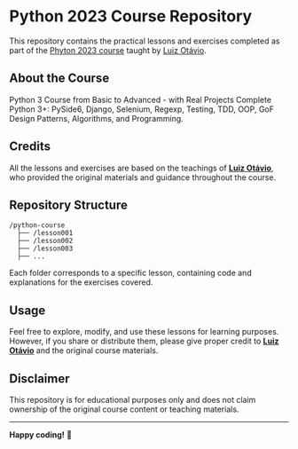 # Python 2023 Course Repository

This repository contains the practical lessons and exercises completed as part of the [Phyton 2023 course](https://www.udemy.com/course/python-3-do-zero-ao-avancado/) taught by [Luiz Otávio](https://github.com/luizomf).

## About the Course

Python 3 Course from Basic to Advanced - with Real Projects
Complete Python 3+: PySide6, Django, Selenium, Regexp, Testing, TDD, OOP, GoF Design Patterns, Algorithms, and Programming.

## Credits

All the lessons and exercises are based on the teachings of **[Luiz Otávio](https://github.com/luizomf)**, who provided the original materials and guidance throughout the course.

## Repository Structure

```
/python-course
  ├── /lesson001
  ├── /lesson002
  ├── /lesson003
  ├── ...
```

Each folder corresponds to a specific lesson, containing code and explanations for the exercises covered.

## Usage

Feel free to explore, modify, and use these lessons for learning purposes. However, if you share or distribute them, please give proper credit to **[Luiz Otávio](https://github.com/luizomf)** and the original course materials.

## Disclaimer

This repository is for educational purposes only and does not claim ownership of the original course content or teaching materials.

---

**Happy coding!** 🚀
